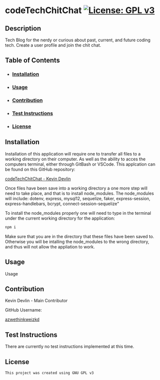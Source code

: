 # codeTechChitChat [![License: GPL v3](https://img.shields.io/badge/License-GPLv3-blue.svg)](https://www.gnu.org/licenses/gpl-3.0)

## Description

Tech Blog for the nerdy or curious about past, current, and future coding tech. Create a user profile and join the chit chat.

## Table of Contents

- ### [Installation](#installation)
- ### [Usage](#usage)
- ### [Contribution](#contribution)
- ### [Test Instructions](#testInstructions)
- ### [License](#License)

## Installation

Installation of this application will require one to transfer all files to a working directory on their computer. As well as the ability to acces the computers terminal, either through GitBash or VSCode. This applcation can be found on this GitHub repository:

[codeTechChitChat - Kevin Devlin](https://github.com/azwethinkweizkd/codeTechChitChat)

Once files have been save into a working directory a one more step will need to take place, and that is to install node_modules. The node_modules will include: dotenv, express, mysql12, sequelize, faker, express-session, express-handlebars, bcrypt, connect-session-sequelize"

To install the node_modules properly one will need to type in the terminal under the current working directory for the application:

```bash
npm i
```

Make sure that you are in the directory that these files have been saved to. Otherwise you will be intalling the node_modules to the wrong directory, and thus will not allow the appliation to work.

## Usage

Usage

## Contribution

Kevin Devlin - Main Contributor

GitHub Username:

[azwethinkweizkd](https://github.com/azwethinkweizkd)

## Test Instructions

There are currently no test instructions implemented at this time.

## License

    This project was created using GNU GPL v3
